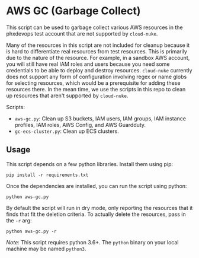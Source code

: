 # AWS GC (Garbage Collect)

This script can be used to garbage collect various AWS resources in the phxdevops test account that are not supported by
`cloud-nuke`.

Many of the resources in this script are not included for cleanup because it is hard to differentiate real resources
from test resources. This is primarily due to the nature of the resource. For example, in a sandbox AWS account, you
will still have real IAM roles and users because you need some credentials to be able to deploy and destroy resources.
`cloud-nuke` currently does not support any form of configuration involving regex or name globs for selecting resources,
which would be a prerequisite for adding these resources there. In the mean time, we use the scripts in this repo to
clean up resources that aren't supported by `cloud-nuke`.

Scripts:

- `aws-gc.py`: Clean up S3 buckets, IAM users, IAM groups, IAM instance profiles, IAM roles, AWS Config, and AWS
  Guardduty.
- `gc-ecs-cluster.py`: Clean up ECS clusters.


## Usage

This script depends on a few python libraries. Install them using pip:

```
pip install -r requirements.txt
```

Once the dependencies are installed, you can run the script using python:

```
python aws-gc.py
```

By default the script will run in dry mode, only reporting the resources that it finds that fit the deletion criteria.
To actually delete the resources, pass in the `-r` arg:

```
python aws-gc.py -r
```

*Note*: This script requires python 3.6+. The `python` binary on your local machine may be named `python3`.
